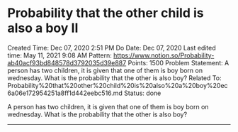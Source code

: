 # Probability that the other child is also a boy II

Created Time: Dec 07, 2020 2:51 PM
Do Date: Dec 07, 2020
Last edited time: May 11, 2021 9:08 AM
Pattern: https://www.notion.so/Probability-ab40acf93bd848578d3792035d39e887
Points: 1500
Problem Statement: A person has two children, it is given that one of them is boy born on wednesday. What is the probability that the other is also boy?
Related To: Probability%20that%20other%20child%20is%20also%20a%20boy%20ec6a06e172954251a8ff1d442eebc516.md
Status: done

A person has two children, it is given that one of them is boy born on wednesday. What is the probability that the other is also boy?

---